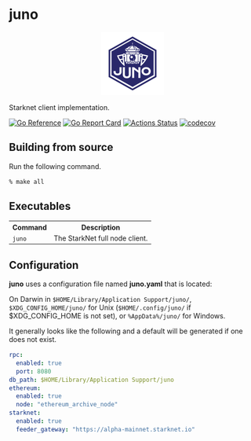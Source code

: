 # juno

<div align="center"><img width="128" src="./docs/static/img/juno_rounded.png"></div>

Starknet client implementation.

[![Go Reference](https://pkg.go.dev/badge/github.com/NethermindEth/juno.svg)](https://pkg.go.dev/github.com/NethermindEth/juno) [![Go Report Card](https://goreportcard.com/badge/github.com/NethermindEth/juno)](https://goreportcard.com/report/github.com/NethermindEth/juno) [![Actions Status](https://github.com/NethermindEth/juno/actions/workflows/juno-build.yml/badge.svg)](https://github.com/NethermindEth/juno/actions) [![codecov](https://codecov.io/gh/NethermindEth/juno/branch/main/graph/badge.svg)](https://codecov.io/gh/NethermindEth/juno)

## Building from source

Run the following command.

```sh
% make all
```

## Executables

<table>
  <tr><th>Command</th><th>Description</th></tr>
  <tr>
    <td><code>juno</code></td>
    <td>The StarkNet full node client.</td>
  <tr>
</table>

## Configuration

**juno** uses a configuration file named **juno.yaml** that is located:

On Darwin in `$HOME/Library/Application Support/juno/`, `$XDG_CONFIG_HOME/juno/` for Unix (`$HOME/.config/juno/` if 
$XDG_CONFIG_HOME is not set), or `%AppData%/juno/` for Windows.

It generally looks like the following and a default will be generated if one does not exist.

```yaml
rpc:
  enabled: true
  port: 8080
db_path: $HOME/Library/Application Support/juno
ethereum:
  enabled: true
  node: "ethereum_archive_node"
starknet:
  enabled: true
  feeder_gateway: "https://alpha-mainnet.starknet.io"
```